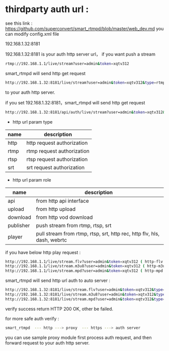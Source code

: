 # thirdparty auth url :
   
see this link : https://github.com/superconvert/smart_rtmpd/blob/master/web_dev.md
you can modify config.xml file 
	
<authurl>192.168.1.32:8181</authurl>
	
192.168.1.32:8181 is your auth http server url， if you want push a stream 
```bash
rtmp://192.168.1.1/live/stream?user=admin&token=xqtv312
```

smart_rtmpd will send http get request 
```bash
http://192.168.1.32:8181/live/stream?user=admin&token=xqtv312&type=rtmp&role=publisher 
```
to your auth http server.

if you set <authurl router="/api/auth">192.168.1.32:8181</authurl>，smart_rtmpd will send http get request
```bash
http://192.168.1.32:8181/api/auth/live/stream?user=admin&token=xqtv312&type=rtmp&role=publisher
```

- http url param type

|name|description|
|---|---|
|http| http request authorization |
|rtmp| rtmp request authorization |
|rtsp| rtsp request authorization |
|srt| srt request authorization |

- http url param role

|name|description|
|---|---|
|api|from http api interface|
|upload|from http upload|
|download|from http vod download|
|publisher|push stream from rtmp, rtsp, srt |
|player|pull stream from rtmp, rtsp, srt, http rec, http flv, hls, dash, webrtc|
	
if you have below http play request :
```bash
http://192.168.1.1/live/stream.flv?user=admin&token=xqtv312 ( http-flv )
http://192.168.1.1/live/stream.m3u8?user=admin&token=xqtv312 ( http-m3u8 )
http://192.168.1.1/live/stream.mpd?user=admin&token=xqtv312 ( http-mpd )
```
		
smart_rtmpd will send http url auth to auto server :
```bash
http://192.168.1.32:8181/live/stream.flv?user=admin&token=xqtv312&type=rtmp&role=player
http://192.168.1.32:8181/live/stream.m3u8?user=admin&token=xqtv312&type=rtmp&role=player
http://192.168.1.32:8181/live/stream.mpd?user=admin&token=xqtv312&type=rtmp&role=player
```
		
verify success return HTTP 200 OK, other be failed.
	
for more safe auth verify :
```bash
smart_rtmpd  --- http ---> proxy  --- https ---> auth server
```
you can use sample proxy module first process auth request, and then forward request to your 
auth http server.
